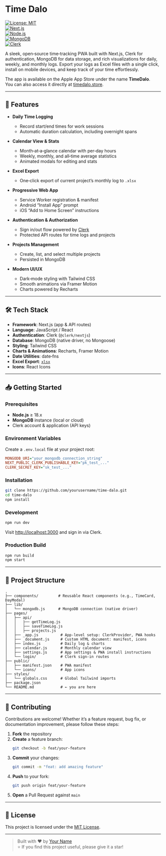 # Time Dalo

[![License: MIT](https://img.shields.io/badge/License-MIT-yellow.svg)](LICENSE)  
[![Next.js](https://img.shields.io/badge/Framework-Next.js-black?logo=next.js)](https://nextjs.org/)  
[![Node.js](https://img.shields.io/badge/Runtime-Node.js-green?logo=node.js)](https://nodejs.org/)  
[![MongoDB](https://img.shields.io/badge/Database-MongoDB-green?logo=mongodb)](https://www.mongodb.com/)  
[![Clerk](https://img.shields.io/badge/Auth-Clerk-blue?logo=clerk)](https://clerk.com/)  

A sleek, open‑source time‑tracking PWA built with Next.js, Clerk for authentication, MongoDB for data storage, and rich visualizations for daily, weekly, and monthly logs. Export your logs as Excel files with a single click, install on mobile devices, and keep track of your time effortlessly.

The app is available on the Apple App Store under the name **TimeDalo**.  
You can also access it directly at [timedalo.store](https://timedalo.store).

---

## 🚀 Features

- **Daily Time Logging**  
  - Record start/end times for work sessions  
  - Automatic duration calculation, including overnight spans

- **Calendar View & Stats**  
  - Month‑at‑a‑glance calendar with per‑day hours  
  - Weekly, monthly, and all‑time average statistics  
  - Animated modals for editing and stats  

- **Excel Export**  
  - One‑click export of current project’s monthly log to `.xlsx`  

- **Progressive Web App**  
  - Service Worker registration & manifest  
  - Android “Install App” prompt  
  - iOS “Add to Home Screen” instructions  

- **Authentication & Authorization**  
  - Sign in/out flow powered by [Clerk](https://clerk.com/)  
  - Protected API routes for time logs and projects  

- **Projects Management**  
  - Create, list, and select multiple projects  
  - Persisted in MongoDB  

- **Modern UI/UX**  
  - Dark‑mode styling with Tailwind CSS  
  - Smooth animations via Framer Motion  
  - Charts powered by Recharts  

---

## 🛠️ Tech Stack

- **Framework**: Next.js (app & API routes)  
- **Language**: JavaScript / React  
- **Authentication**: Clerk (`@clerk/nextjs`)  
- **Database**: MongoDB (native driver, no Mongoose)  
- **Styling**: Tailwind CSS  
- **Charts & Animations**: Recharts, Framer Motion  
- **Date Utilities**: date‑fns  
- **Excel Export**: [`xlsx`](https://github.com/SheetJS/sheetjs)  
- **Icons**: React Icons  

---

## 📥 Getting Started

### Prerequisites

- **Node.js** ≥ 18.x  
- **MongoDB** instance (local or cloud)  
- Clerk account & application (API keys)  

### Environment Variables

Create a `.env.local` file at your project root:

```ini
MONGODB_URI="your_mongodb_connection_string"
NEXT_PUBLIC_CLERK_PUBLISHABLE_KEY="pk_test_..."
CLERK_SECRET_KEY="sk_test_..."
```

### Installation

```bash
git clone https://github.com/yourusername/time-dalo.git
cd time-dalo
npm install
```

### Development

```bash
npm run dev
```

Visit [http://localhost:3000](http://localhost:3000) and sign in via Clerk.

### Production Build

```bash
npm run build
npm start
```

---

## 📂 Project Structure

```
.
├── components/         # Reusable React components (e.g., TimeCard, DayModal)
├── lib/
│   └── mongodb.js      # MongoDB connection (native driver)
├── pages/
│   ├── api/
│   │   ├── getTimeLog.js
│   │   ├── saveTimeLog.js
│   │   ├── projects.js
│   ├── _app.js          # App-level setup: ClerkProvider, PWA hooks
│   ├── _document.js     # Custom HTML document: manifest, icons
│   ├── index.js         # Daily log & charts
│   ├── calendar.js      # Monthly calendar view
│   ├── settings.js      # App settings & PWA install instructions
│   └── login/           # Clerk sign‑in routes
├── public/
│   ├── manifest.json    # PWA manifest
│   └── icons/           # App icons
├── styles/
│   └── globals.css      # Global Tailwind imports
├── package.json
└── README.md            # ← you are here
```

---

## 🤝 Contributing

Contributions are welcome! Whether it’s a feature request, bug fix, or documentation improvement, please follow these steps:

1. **Fork** the repository  
2. **Create** a feature branch:  
   ```bash
   git checkout -b feat/your-feature
   ```  
3. **Commit** your changes:  
   ```bash
   git commit -m "feat: add amazing feature"
   ```  
4. **Push** to your fork:  
   ```bash
   git push origin feat/your-feature
   ```  
5. **Open** a Pull Request against `main`  

---

## 📜 License

This project is licensed under the [MIT License](./LICENSE).

---

> Built with ❤️ by [Your Name](https://github.com/yourusername)  
> ⭐️ If you find this project useful, please give it a star!  
